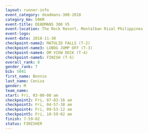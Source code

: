 ```yaml
---
layout: runner-info 
event_category: deadmans-300-2018 
category_km: 50KM 
event-title: DEADMANS 300 V5 
event-location: The Rock Resort, Montalban Rizal Philippines 
event-logo: 
event-date: 2018-11-30 
checkpoint-name2: MATULID FALLS (T-2) 
checkpoint-name3: LUBOG JUMP OFF (T-3) 
checkpoint-name4: DM VIEW DECK (T-4) 
checkpoint-name5: FINISH (T-5) 
overall_rank: 8
gender_rank: 7
bib: 5041
first_name: Bonnie
last_name: Ceniza
gender: M
team_name: 
start: Fri, 03-00-00 am
checkpoint2: Fri, 07-03-16 am
checkpoint3: Fri, 04-57-38 am
checkpoint4: Fri, 09-53-12 am
checkpoint5: Fri, 10-59-02 am
finish: 7-59-02
status: FINISHER
---
```


